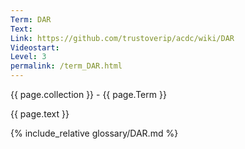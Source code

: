```yaml
---
Term: DAR
Text: 
Link: https://github.com/trustoverip/acdc/wiki/DAR
Videostart: 
Level: 3
permalink: /term_DAR.html
---
```


{{ page.collection }} - {{ page.Term }}

   {{ page.text }}

{% include_relative glossary/DAR.md %}
